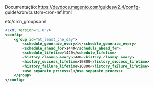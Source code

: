 Documentação: https://devdocs.magento.com/guides/v2.4/config-guide/cron/custom-cron-ref.html

etc/cron_groups.xml
```xml
<?xml version="1.0"?>
<config>
    <group id="at_least_one_day">
        <schedule_generate_every>1</schedule_generate_every>
        <schedule_ahead_for>1440</schedule_ahead_for>
        <schedule_lifetime>1440</schedule_lifetime>
        <history_cleanup_every>1440</history_cleanup_every>
        <history_success_lifetime>10800</history_success_lifetime>
        <history_failure_lifetime>10800</history_failure_lifetime>
        <use_separate_process>1</use_separate_process>
    </group>
</config>
```